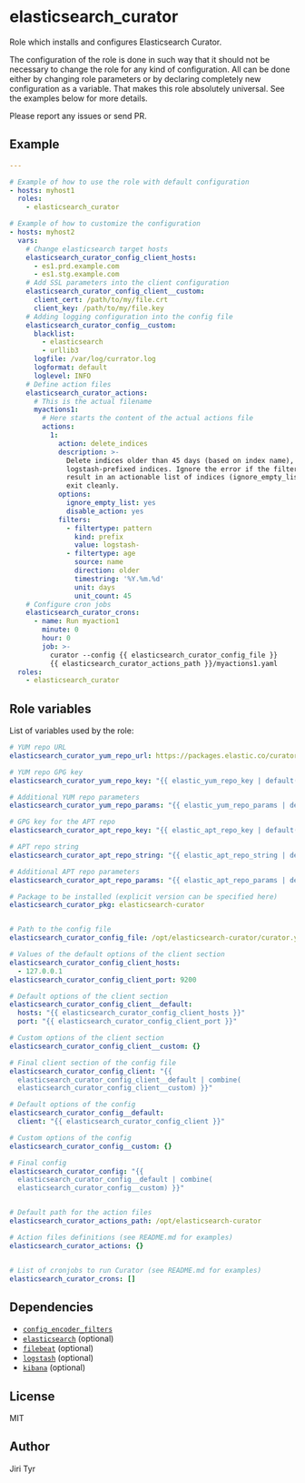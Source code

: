 elasticsearch_curator
=====================

Role which installs and configures Elasticsearch Curator.

The configuration of the role is done in such way that it should not be necessary
to change the role for any kind of configuration. All can be done either by
changing role parameters or by declaring completely new configuration as a
variable. That makes this role absolutely universal. See the examples below for
more details.

Please report any issues or send PR.


Example
-------

```yaml
---

# Example of how to use the role with default configuration
- hosts: myhost1
  roles:
    - elasticsearch_curator

# Example of how to customize the configuration
- hosts: myhost2
  vars:
    # Change elasticsearch target hosts
    elasticsearch_curator_config_client_hosts:
      - es1.prd.example.com
      - es1.stg.example.com
    # Add SSL parameters into the client configuration
    elasticsearch_curator_config_client__custom:
      client_cert: /path/to/my/file.crt
      client_key: /path/to/my/file.key
    # Adding logging configuration into the config file
    elasticsearch_curator_config__custom:
      blacklist:
        - elasticsearch
        - urllib3
      logfile: /var/log/currator.log
      logformat: default
      loglevel: INFO
    # Define action files
    elasticsearch_curator_actions:
      # This is the actual filename
      myactions1:
        # Here starts the content of the actual actions file
        actions:
          1:
            action: delete_indices
            description: >-
              Delete indices older than 45 days (based on index name), for
              logstash-prefixed indices. Ignore the error if the filter does not
              result in an actionable list of indices (ignore_empty_list) and
              exit cleanly.
            options:
              ignore_empty_list: yes
              disable_action: yes
            filters:
              - filtertype: pattern
                kind: prefix
                value: logstash-
              - filtertype: age
                source: name
                direction: older
                timestring: '%Y.%m.%d'
                unit: days
                unit_count: 45
    # Configure cron jobs
    elasticsearch_curator_crons:
      - name: Run myaction1
        minute: 0
        hour: 0
        job: >-
          curator --config {{ elasticsearch_curator_config_file }}
          {{ elasticsearch_curator_actions_path }}/myactions1.yaml
  roles:
    - elasticsearch_curator
```


Role variables
--------------

List of variables used by the role:

```yaml
# YUM repo URL
elasticsearch_curator_yum_repo_url: https://packages.elastic.co/curator/5/centos/{{ ansible_facts.distribution_major_version }}

# YUM repo GPG key
elasticsearch_curator_yum_repo_key: "{{ elastic_yum_repo_key | default('https://packages.elastic.co/GPG-KEY-elasticsearch') }}"

# Additional YUM repo parameters
elasticsearch_curator_yum_repo_params: "{{ elastic_yum_repo_params | default({}) }}"

# GPG key for the APT repo
elasticsearch_curator_apt_repo_key: "{{ elastic_apt_repo_key | default('https://artifacts.elastic.co/GPG-KEY-elasticsearch') }}"

# APT repo string
elasticsearch_curator_apt_repo_string: "{{ elastic_apt_repo_string | default('deb [arch=amd64] https://packages.elastic.co/curator/5/debian stable main') }}"

# Additional APT repo parameters
elasticsearch_curator_apt_repo_params: "{{ elastic_apt_repo_params | default({}) }}"

# Package to be installed (explicit version can be specified here)
elasticsearch_curator_pkg: elasticsearch-curator


# Path to the config file
elasticsearch_curator_config_file: /opt/elasticsearch-curator/curator.yaml

# Values of the default options of the client section
elasticsearch_curator_config_client_hosts:
  - 127.0.0.1
elasticsearch_curator_config_client_port: 9200

# Default options of the client section
elasticsearch_curator_config_client__default:
  hosts: "{{ elasticsearch_curator_config_client_hosts }}"
  port: "{{ elasticsearch_curator_config_client_port }}"

# Custom options of the client section
elasticsearch_curator_config_client__custom: {}

# Final client section of the config file
elasticsearch_curator_config_client: "{{
  elasticsearch_curator_config_client__default | combine(
  elasticsearch_curator_config_client__custom) }}"

# Default options of the config
elasticsearch_curator_config__default:
  client: "{{ elasticsearch_curator_config_client }}"

# Custom options of the config
elasticsearch_curator_config__custom: {}

# Final config
elasticsearch_curator_config: "{{
  elasticsearch_curator_config__default | combine(
  elasticsearch_curator_config__custom) }}"


# Default path for the action files
elasticsearch_curator_actions_path: /opt/elasticsearch-curator

# Action files definitions (see README.md for examples)
elasticsearch_curator_actions: {}


# List of cronjobs to run Curator (see README.md for examples)
elasticsearch_curator_crons: []
```


Dependencies
------------

- [`config_encoder_filters`](https://github.com/jtyr/ansible-config_encoder_filters)
- [`elasticsearch`](https://github.com/jtyr/ansible-elasticsearch) (optional)
- [`filebeat`](https://github.com/jtyr/ansible-filebeat) (optional)
- [`logstash`](https://github.com/jtyr/ansible-logstash) (optional)
- [`kibana`](https://github.com/jtyr/ansible-kibana) (optional)


License
-------

MIT


Author
------

Jiri Tyr
